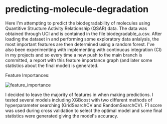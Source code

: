 # predicting-molecule-degradation
Here I'm attempting to predict the biodegradability of molecules using Quantitive Structure Activity Relationship (QSAR) data. The data was obtained through UCI and is contained in the file biodegradable_a.csv. After loading the dataset in and performing some exploratory data anlalysis, the most important features are then determined using a random forest. I've also been experimenting with implementing with continuous integration (CI) in my projects and so every time a new push to the main branch is committed, a report with this feature importance graph (and later some statistics about the final model) is generated. 

Feature Importances:


![feature_importance](https://user-images.githubusercontent.com/100109163/219794682-9b3db22d-07f9-4a31-8f90-b10ded411d99.png)



I decided to leave the majority of features in when making predictions. I tested several models including XGBoost with two different methods of hyperparameter searching (GridSearchCV and RandomSearchCV). F1 score was used during cross validation to select the optimal model and some final statistics were generated giving the model's accuracy.

